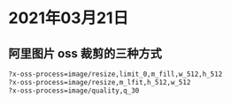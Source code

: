 # 2021年03月21日

## 阿里图片 oss 裁剪的三种方式

``` html
?x-oss-process=image/resize,limit_0,m_fill,w_512,h_512
?x-oss-process=image/resize,m_lfit,h_512,w_512
?x-oss-process=image/quality,q_30
```

